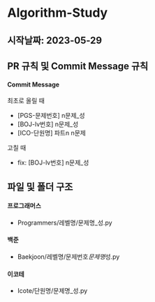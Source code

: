 # Algorithm-Study

## 시작날짜: 2023-05-29

## PR 규칙 및 Commit Message 규칙

#### Commit Message

최초로 올릴 때
- [PGS-문제번호] n문제_성
- [BOJ-lv번호] n문제_성
- [ICO-단원명] 파트n n문제

고칠 때 
- fix: [BOJ-lv번호] n문제_성


## 파일 및 폴더 구조

#### 프로그래머스

- Programmers/레벨명/문제명\_성.py

#### 백준

- Baekjoon/레벨명/문제번호*문제명*성.py

#### 이코테

- Icote/단원명/문제명\_성.py

